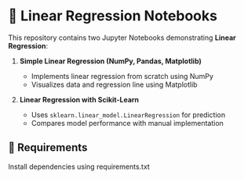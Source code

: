 # 🧠 Linear Regression Notebooks

This repository contains two Jupyter Notebooks demonstrating **Linear Regression**:

1. **Simple Linear Regression (NumPy, Pandas, Matplotlib)**  
   - Implements linear regression from scratch using NumPy  
   - Visualizes data and regression line using Matplotlib  

2. **Linear Regression with Scikit-Learn**  
   - Uses `sklearn.linear_model.LinearRegression` for prediction  
   - Compares model performance with manual implementation  

## 📌 Requirements
Install dependencies using requirements.txt